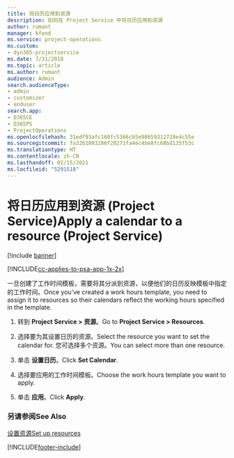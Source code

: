 ```yaml
---
title: 将日历应用到资源
description: 如何在 Project Service 中将日历应用到资源
author: rumant
manager: kfend
ms.service: project-operations
ms.custom:
- dyn365-projectservice
ms.date: 7/31/2018
ms.topic: article
ms.author: rumant
audience: Admin
search.audienceType:
- admin
- customizer
- enduser
search.app:
- D365CE
- D365PS
- ProjectOperations
ms.openlocfilehash: 31edf93afc160fc5366cb5e98659312728e4c55e
ms.sourcegitcommit: fa32b1893286f20271fa4ec4be8fc68bd135f53c
ms.translationtype: HT
ms.contentlocale: zh-CN
ms.lasthandoff: 02/15/2021
ms.locfileid: "5291518"
---
```

# <a name="apply-a-calendar-to-a-resource-project-service"></a><span data-ttu-id="3a4f4-103">将日历应用到资源 (Project Service)</span><span class="sxs-lookup"><span data-stu-id="3a4f4-103">Apply a calendar to a resource (Project Service)</span></span>

[!include [banner](../includes/psa-now-project-operations.md)]

[!INCLUDE[cc-applies-to-psa-app-1x-2x](../includes/cc-applies-to-psa-app-1x-2x.md)]

<span data-ttu-id="3a4f4-104">一旦创建了工作时间模板，需要将其分派到资源，以便他们的日历反映模板中指定的工作时间。</span><span class="sxs-lookup"><span data-stu-id="3a4f4-104">Once you’ve created a work hours template, you need to assign it to resources so their calendars reflect the working hours specified in the template.</span></span>  
  
1.  <span data-ttu-id="3a4f4-105">转到 **Project Service > 资源**。</span><span class="sxs-lookup"><span data-stu-id="3a4f4-105">Go to **Project Service > Resources**.</span></span>  
  
2.  <span data-ttu-id="3a4f4-106">选择要为其设置日历的资源。</span><span class="sxs-lookup"><span data-stu-id="3a4f4-106">Select the resource you want to set the calendar for.</span></span> <span data-ttu-id="3a4f4-107">您可选择多个资源。</span><span class="sxs-lookup"><span data-stu-id="3a4f4-107">You can select more than one resource.</span></span>  
  
3.  <span data-ttu-id="3a4f4-108">单击 **设置日历**。</span><span class="sxs-lookup"><span data-stu-id="3a4f4-108">Click **Set Calendar**.</span></span>  
  
4.  <span data-ttu-id="3a4f4-109">选择要应用的工作时间模板。</span><span class="sxs-lookup"><span data-stu-id="3a4f4-109">Choose the work hours template you want to apply.</span></span>  
  
5.  <span data-ttu-id="3a4f4-110">单击 **应用**。</span><span class="sxs-lookup"><span data-stu-id="3a4f4-110">Click **Apply**.</span></span>  
  
### <a name="see-also"></a><span data-ttu-id="3a4f4-111">另请参阅</span><span class="sxs-lookup"><span data-stu-id="3a4f4-111">See Also</span></span>  
 [<span data-ttu-id="3a4f4-112">设置资源</span><span class="sxs-lookup"><span data-stu-id="3a4f4-112">Set up resources</span></span>](../psa/set-up-resources.md)


[!INCLUDE[footer-include](../includes/footer-banner.md)]
